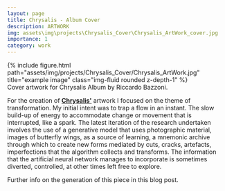 ```yaml
---
layout: page
title: Chrysalis - Album Cover
description: ARTWORK
img: assets\img\projects\Chrysalis_Cover\Chrysalis_ArtWork_cover.jpg
importance: 1
category: work
---
```


<div class="row">
    <div class="col-sm mt-3 mt-md-0">
        {% include figure.html path="assets/img/projects/Chrysalis_Cover/Chrysalis_ArtWork.jpg" title="example image" class="img-fluid rounded z-depth-1" %}
    </div>
</div>
<div class="caption">
    Cover artwork for Chrysalis Album by Riccardo Bazzoni.
</div>


For the creation of **[Chrysalis'](https://chrysalisband.bandcamp.com/)** artwork I focused on the theme of transformation. My initial intent was to trap a flow in an instant. The slow build-up of energy to accommodate change or movement that is interrupted, like a spark. The latest iteration of the research undertaken involves the use of a generative model that uses photographic material, images of butterfly wings, as a source of learning, a mnemonic archive through which to create new forms mediated by cuts, cracks, artefacts, imperfections that the algorithm collects and transforms. The information that the artificial neural network manages to incorporate is sometimes diverted, controlled, at other times left free to explore.

Further info on the generation of this piece in this blog post.